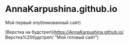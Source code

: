 

# AnnaKarpushina.github.io
Мой первый опубликованный сайт)

[Верстка на будстреп](https://AnnaKarpushina.github.io/ Верстка%20будстреп/ "Мой готовый сайт") 

